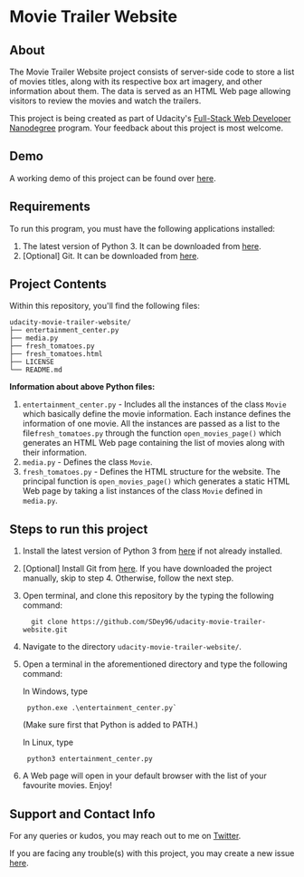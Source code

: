 # Movie Trailer Website
## About
The Movie Trailer Website project consists of server-side code to store a list of movies titles, along with its respective box art imagery, and other information about them. The data is served as an HTML Web page allowing visitors to review the movies and watch the trailers.

This project is being created as part of Udacity's [Full-Stack Web Developer Nanodegree](https://in.udacity.com/course/full-stack-web-developer-nanodegree--nd004) program. Your feedback about this project is most welcome. 

## Demo
A working demo of this project can be found over [here](https://sdey96.github.io/udacity-movie-trailer-website/fresh_tomatoes.html).

## Requirements
To run this program, you must have the following applications installed:
1. The latest version of Python 3. It can be downloaded from [here](https://www.python.org/downloads/).
2. [Optional] Git. It can be downloaded from [here](https://git-scm.com/downloads).

## Project Contents
Within this repository, you'll find the following files:
```
udacity-movie-trailer-website/
├── entertainment_center.py
├── media.py
├── fresh_tomatoes.py
├── fresh_tomatoes.html
├── LICENSE
└── README.md
```
**Information about above Python files:**

 1. `entertainment_center.py` - Includes all the instances of the class `Movie` which basically define the movie information. Each instance defines the information of one movie. All the instances are passed as a list to the file`fresh_tomatoes.py` through the function `open_movies_page()` which generates an HTML Web page containing the list of movies along with their information.
2.  `media.py` - Defines the class `Movie`.
3. `fresh_tomatoes.py` - Defines the HTML structure for the website. The principal function is `open_movies_page()` which generates a static HTML Web page by taking a list instances of the class `Movie` defined in `media.py`.

## Steps to run this project

 1. Install the latest version of Python 3 from [here](https://www.python.org/downloads/) if not already installed.
 2. [Optional] Install Git from [here](https://git-scm.com/downloads). If you have downloaded the project manually, skip to step 4. Otherwise, follow the next step.
 3. Open terminal, and clone this repository by the typing the following command:
 
          git clone https://github.com/SDey96/udacity-movie-trailer-website.git
 
 4. Navigate to the directory `udacity-movie-trailer-website/`.
 5. Open a terminal in the aforementioned directory and type the following command:
 
       In Windows, type 
         
         python.exe .\entertainment_center.py` 
        
      (Make sure first that Python is added to PATH.)
  
       In Linux, type 
         
         python3 entertainment_center.py
  
  6. A Web page will open in your default browser with the list of your favourite movies. Enjoy!

## Support and Contact Info
For any queries or kudos, you may reach out to me on [Twitter](https://twitter.com/SDey_96).

If you are facing any trouble(s) with this project, you may create a new issue [here](https://github.com/SDey96/udacity-movie-trailer-website/issues). 
